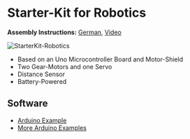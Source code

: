 # Starter-Kit for Robotics

**Assembly Instructions:**
[German](https://github.com/watterott/StarterKit-Robotics/raw/master/docu/Robot_de.pdf),
[Video](http://www.robotiklabor.de/literatur/)

![StarterKit-Robotics](https://github.com/watterott/StarterKit-Robotics/raw/master/docu/Robot.jpg)

* Based on an Uno Microcontroller Board and Motor-Shield
* Two Gear-Motors and one Servo
* Distance Sensor
* Battery-Powered


## Software
* [Arduino Example](https://github.com/watterott/StarterKit-Robotics/raw/master/docu/Robot.ino)
* [More Arduino Examples](https://github.com/robotfreak/WatterottRobotStarterKit)
